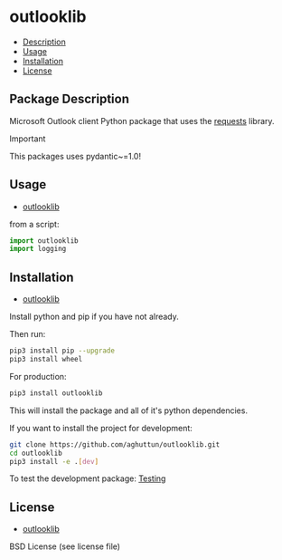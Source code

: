 # outlooklib

* [Description](#package-description)
* [Usage](#usage)
* [Installation](#installation)
* [License](#license)

## Package Description

Microsoft Outlook client Python package that uses the [requests](https://pypi.org/project/requests/) library.

> [!IMPORTANT]  
> This packages uses pydantic~=1.0!

## Usage

* [outlooklib](#outlooklib)

from a script:

```python
import outlooklib
import logging
```

## Installation

* [outlooklib](#outlooklib)

Install python and pip if you have not already.

Then run:

```bash
pip3 install pip --upgrade
pip3 install wheel
```

For production:

```bash
pip3 install outlooklib
```

This will install the package and all of it's python dependencies.

If you want to install the project for development:

```bash
git clone https://github.com/aghuttun/outlooklib.git
cd outlooklib
pip3 install -e .[dev]
```

To test the development package: [Testing](#testing)

## License

* [outlooklib](#outlooklib)

BSD License (see license file)
